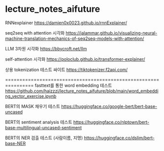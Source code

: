 # lecture_notes_aifuture
RNNexplainer
https://damien0x0023.github.io/rnnExplainer/

seq2seq with attention 시각화
https://jalammar.github.io/visualizing-neural-machine-translation-mechanics-of-seq2seq-models-with-attention/

LLM 3차원 시각화
https://bbycroft.net/llm

self-attention 시각화
https://poloclub.github.io/transformer-explainer/

상용 tokenization 테스트 싸이트 https://tiktokenizer.f2api.com/

================================================================
fasttext를 통한 word embedding 테스트
https://github.com/haizzzi/lecture_notes_aifuture/blob/main/word_embedding_vector_exercise.ipynb


BERT의 MASK 채우기 테스트
https://huggingface.co/google-bert/bert-base-uncased

BERT의 sentiment analysis 테스트
https://huggingface.co/nlptown/bert-base-multilingual-uncased-sentiment

BERT의 NER 검출 테스트 (사람이름, 지명)
https://huggingface.co/dslim/bert-base-NER


